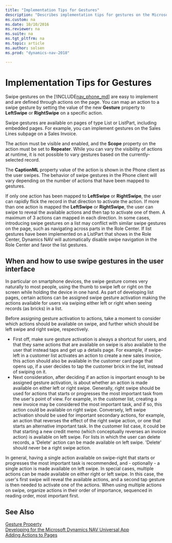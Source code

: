```yaml
---
title: "Implementation Tips for Gestures"
description: "Describes implementation tips for gestures on the Microsoft Dynamics NAV Phone client."
ms.custom: na
ms.date: 10/10/2016
ms.reviewer: na
ms.suite: na
ms.tgt_pltfrm: na
ms.topic: article
ms.author: solsen
ms.prod: "dynamics-nav-2018"

---
```

# Implementation Tips for Gestures
Swipe gestures on the [!INCLUDE[nav_phone_md](includes/nav_phone_md.md)] are easy to implement and are defined through actions on the page. You can map an action to a swipe gesture by setting the value of the new **Gesture** property to **LeftSwipe** or **RightSwipe** on a specific action.

Swipe gestures are available on pages of type List or ListPart, including embedded pages. For example, you can implement gestures on the Sales Lines subpage on a Sales Invoice.

The action must be visible and enabled, and the **Scope** property on the action must be set to **Repeater**. While you can vary the visibility of actions at runtime, it is not possible to vary gestures based on the currently-selected record.

The **CaptionML** property value of the action is shown in the Phone client as the user swipes.
The behavior of swipe gestures in the Phone client will vary depending on the number of actions that have been mapped to gestures.

If only one action has been mapped to **LeftSwipe** or **RightSwipe**, the user can rapidly flick the record in that direction to activate the action. If more than one action is mapped the **LeftSwipe** or **RightSwipe**, the user can swipe to reveal the available actions and then tap to activate one of them. A maximum of 3 actions can mapped in each direction. In some cases, introducing swipe gestures on a list may conflict with similar swipe gestures on the page, such as navigating across parts in the Role Center. If list gestures have been implemented on a ListPart that shows in the Role Center, Dynamics NAV will automatically disable swipe navigation in the Role Center and favor the list gestures.

## When and how to use swipe gestures in the user interface
In particular on smartphone devices, the swipe gesture comes very naturally to most people, using the thumb to swipe left or right on the screen while holding the device in one hand. As part of developing list pages, certain actions can be assigned swipe gesture activation making the actions available for users via swiping either left or right when seeing records (as bricks) in a list.

Before assigning gesture activation to actions, take a moment to consider which actions should be available on swipe, and further which should be left swipe and right swipe, respectively. 
+ First off, make sure gesture activation is always a shortcut for users, and that they same actions that are available on swipe is also available to the user that instead taps and get up a details page. For example, if swipe-left in a customer list activates an action to create a new sales invoice, this action should also be available in the customer card page that opens up, if a user decides to tap the customer brick in the list, instead of swiping on it.
+ Next consideration, after deciding if an action is important enough to be assigned gesture activation, is about whether an action is made available on either left or right swipe. Generally, right swipe should be used for actions that starts or progresses the most important task from the user's point of view. For example, in the customer list, creating a new invoice may be considered the most important task, and if so, this action could be available on right swipe. Conversely, left swipe activation should be used for important secondary actions, for example, an action that reverses the effect of the right swipe action, or one that starts an alternative important task. In the customer list case, it could be that starting a new credit memo (which conceptually reverses an invoice action) is available on left swipe. For lists in which the user can delete records, a 'Delete' action can be made available on left swipe. 'Delete' should never be a right swipe action.
 
In general, having a single action available on swipe-right that starts or progresses the most important task is recommended, and - optionally - a single action is made available on left swipe. In special cases, multiple actions can be made available on either right or left swipe. In this case, the user's first swipe will reveal the available actions, and a second tap gesture is then needed to activate one of the actions. When using multiple actions on swipe, organize actions in their order of importance, sequenced in reading order, most important first.

## See Also
[Gesture Property](property-gesture.md)  
[Developing for the Microsoft Dynamics NAV Universal App](Developing-for-the-Microsoft-Dynamics-NAV-Universal-App.md)  
[Adding Actions to Pages](Adding-Actions-to-Pages.md)
